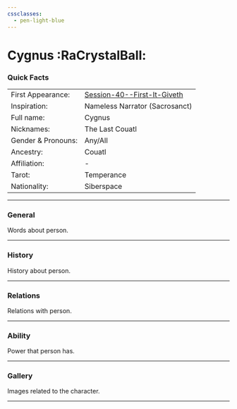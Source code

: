 ```yaml
---
cssclasses:
  - pen-light-blue
---
```

<link rel="stylesheet" href="https://cdn.jsdelivr.net/npm/rpg-awesome@latest/css/rpg-awesome.min.css">
<link rel="stylesheet" href="https://cdn.jsdelivr.net/npm/remixicon@4.5.0/fonts/remixicon.min.css"> 

# Cygnus :RaCrystalBall:
### Quick Facts

|                    |                                                                                             |
| ------------------ | ------------------------------------------------------------------------------------------- |
| First Appearance:  | [Session-40--First-It-Giveth](../-Session-Notes/-7-Conquest/Session-40--First-It-Giveth.md) |
| Inspiration:          | Nameless Narrator (Sacrosanct)                                                              |
| Full name:         | Cygnus                                                                                      |
| Nicknames:         | The Last Couatl                                                                             |
| Gender & Pronouns: | Any/All                                                                                     |
| Ancestry:          | Couatl                                                                                      |
| Affiliation:       | -                                                                                           |
| Tarot:             | Temperance                                                                                  |
| Nationality:       | Siberspace                                                                                  |
***
### General <i class="ri-checkbox-blank-line"></i>
Words about person.

***
### History <i class="ri-history-line"></i>
History <i class="ri-history-line"></i> about person.

***
### Relations <i class="ri-user-line"></i>
Relations <i class="ri-user-line"></i> with person.

***
### Ability <i class="ri-star-line"></i>
Power that person has.

***
### Gallery <i class="ri-image-line"></i>
Images related to the character.

***
